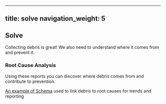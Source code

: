 
---
title: solve
navigation_weight: 5
---

## Solve
Collecting debris is great!  We also need to understand where it comes from and prevent it.

### Root Cause Analysis
Using these reports you can discover where debris comes from and contribute to prevention.

[An example of Schema](https://docs.google.com/spreadsheets/d/18MIBhkiBbf9EOcREIDX0Ler0YxtlkBAwlPsnmqcGKLg/edit?usp=sharing) used to link debris to root causes for trends and reporting




